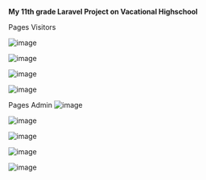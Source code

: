 **My 11th grade Laravel Project on Vacational Highschool**

Pages Visitors

![image](https://user-images.githubusercontent.com/96564588/219578674-c7edf346-c436-40fe-8792-98355d55efc0.png)

![image](https://user-images.githubusercontent.com/96564588/219578789-2ba7bae5-29b2-47a6-a073-c0bd14d72a4b.png)

![image](https://user-images.githubusercontent.com/96564588/219578857-beaf98df-5238-4a28-81ec-213e4fcb3885.png)

![image](https://user-images.githubusercontent.com/96564588/219579023-7c91704a-4b74-4ef3-9f69-9f3bd229cbdc.png)


Pages Admin
![image](https://user-images.githubusercontent.com/96564588/219579129-f433739c-5694-4092-bffc-e4010542ce7d.png)

![image](https://user-images.githubusercontent.com/96564588/219579306-d592cb65-f0ce-40e0-8850-b1af0df3ecea.png)

![image](https://user-images.githubusercontent.com/96564588/219579374-d81e4499-1abe-4146-b950-d8b4cfa0c271.png)

![image](https://user-images.githubusercontent.com/96564588/219579503-2ff34947-6676-4d16-8bfa-df0cad86141c.png)

![image](https://user-images.githubusercontent.com/96564588/219579547-810c8f12-cb0b-4e19-b016-b51ee8c7c096.png)
